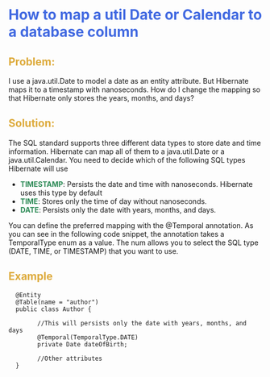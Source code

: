 <h1 style="color: #4169e1">How to map a util Date or Calendar to a database column</h1>
<h2 style="color: #ddaa3b">Problem:</h2>
<p >I use a java.util.Date to model a date as an entity attribute. But Hibernate
maps it to a timestamp with nanoseconds. How do I change the mapping so that
Hibernate only stores the years, months, and days?</p>
<h2 style="color: #ddaa3b">Solution:</h2>
<p>
    The SQL standard supports three different data types to store date and time
information. Hibernate can map all of them to a java.util.Date or a
java.util.Calendar. You need to decide which of the following SQL
types Hibernate will use
</p>
<ul>
    <li>
    <strong style="color: #2e8b57">TIMESTAMP</strong>: Persists the date and time with nanoseconds. Hibernate uses this type by default
    </li>
    <li>
    <strong style="color: #2e8b57">TIME</strong>: Stores only the time of day without nanoseconds.
    </li>
    <li>
    <strong style="color: #2e8b57">DATE</strong>: Persists only the date with years, months, and days.
    </li>
</ul>
<p>
    You can define the preferred mapping with the @Temporal annotation. As you can see in the following code snippet, the annotation takes a TemporalType
    enum as a value. The num allows you to select the SQL type (DATE, TIME, or TIMESTAMP) that you want to use.
</p>
<h2 style="color: #ddaa3b">Example</h2>

```
  @Entity
  @Table(name = "author")
  public class Author {
        
        //This will persists only the date with years, months, and days
        @Temporal(TemporalType.DATE)
        private Date dateOfBirth;

        //Other attributes
  }

```